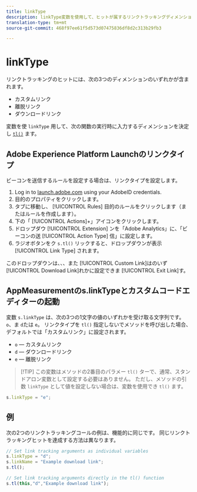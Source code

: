```yaml
---
title: linkType
description: linkType変数を使用して、ヒットが属するリンクトラッキングディメンションを特定します。
translation-type: tm+mt
source-git-commit: 468f97ee61f5d573d07475836df8d2c313b29fb3

---
```



# linkType

リンクトラッキングのヒットには、次の3つのディメンションのいずれかが含まれます。

* カスタムリンク
* 離脱リンク
* ダウンロードリンク

変数を使 `linkType` 用して、次の関数の実行時に入力するディメンションを決定し [`tl()`](../functions/tl-method.md) ます。

## Adobe Experience Platform Launchのリンクタイプ

ビーコンを送信するルールを設定する場合は、リンクタイプを設定します。

1. Log in to [launch.adobe.com](https://launch.adobe.com) using your AdobeID credentials.
2. 目的のプロパティをクリックします。
3. タブに移動し、 [!UICONTROL Rules] 目的のルールをクリックします（またはルールを作成します）。
4. 下の「 [!UICONTROL Actions]+」アイコンをクリックします。
5. ドロップダウ [!UICONTROL Extension] ンを「Adobe Analytics」に、「ビーコンの送 [!UICONTROL Action Type] 信」に設定します。
6. ラジオボタンをク `s.tl()` リックすると、ドロップダウンが表示 [!UICONTROL Link Type] されます。

このドロップダウンは、、、また [!UICONTROL Custom Link]はのいず [!UICONTROL Download Link]れかに設定できま [!UICONTROL Exit Link]す。

## AppMeasurementのs.linkTypeとカスタムコードエディターの起動

変数 `s.linkType` は、次の3つの1文字の値のいずれかを受け取る文字列です。 `o`、ま `d`たは `e`。 リンクタイプを `tl()` 指定しないでメソッドを呼び出した場合、デフォルトでは「カスタムリンク」に設定されます。

* `o`  — カスタムリンク
* `d`  — ダウンロードリンク
* `e`  — 離脱リンク

> [!TIP] この変数はメソッドの2番目のパラメー `tl()` ターで、通常、スタンドアロン変数として設定する必要はありません。 ただし、メソッドの引数 `linkType` として値を設定しない場合は、変数を使用でき `tl()` ます。

```js
s.linkType = "e";
```

## 例   

次の2つのリンクトラッキングコールの例は、機能的に同じです。 同じリンクトラッキングヒットを達成する方法は異なります。

```js
// Set link tracking arguments as individual variables
s.linkType = "d";
s.linkName = "Example download link";
s.tl();

// Set link tracking arguments directly in the tl() function
s.tl(this,"d","Example download link");
```
